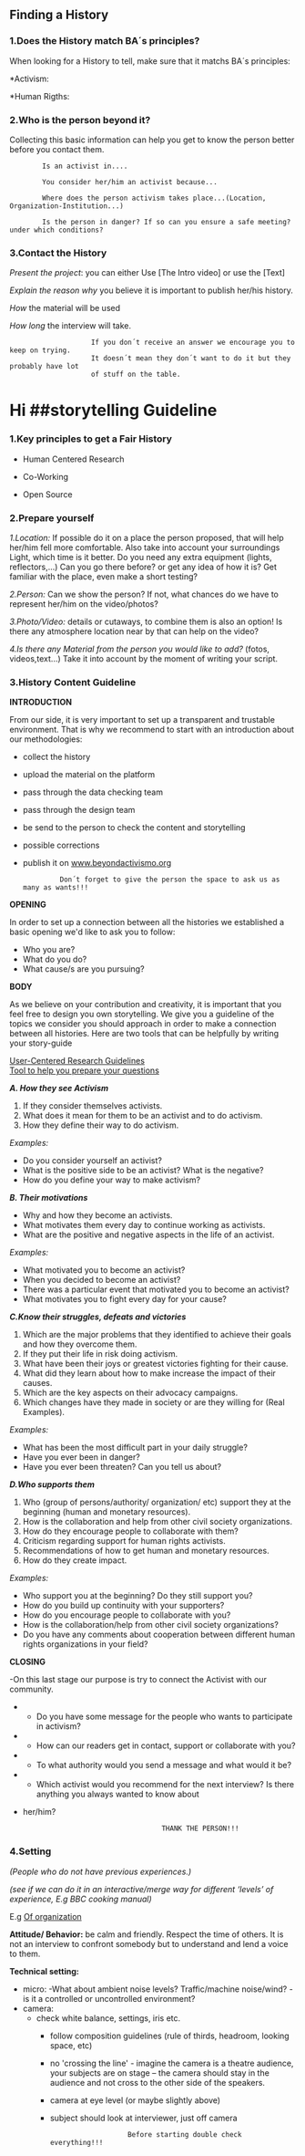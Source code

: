 

## Finding a History

### 1.Does the History match BA´s principles?

When looking for a History to tell, make sure that it matchs BA´s principles:

 *Activism: 
 
 *Human Rigths: 

### 2.Who is the person beyond it?

 Collecting this basic information can help you get to know the person better before you contact them.


            Is an activist in....

            You consider her/him an activist because...

            Where does the person activism takes place...(Location, Organization-Institution...)

            Is the person in danger? If so can you ensure a safe meeting? under which conditions?


### 3.Contact the History

   _Present the project_: you can either Use [The Intro video] or use the [Text]

   _Explain the reason why_ you believe it is important to publish her/his history.

   _How_ the material will be used

   _How long_ the interview will take.

                      
                        If you don´t receive an answer we encourage you to keep on trying. 
                        It doesn´t mean they don´t want to do it but they probably have lot 
                        of stuff on the table.  



# Hi ##storytelling Guideline

### 1.Key principles to get a Fair History

* Human Centered Research 

* Co-Working 

* Open Source 


### 2.Prepare yourself

   _1.Location:_ If possible do it on a place the person proposed, that will help her/him fell more comfortable.                  Also take into account your surroundings Light, which time is it better. Do you need any extra equipment (lights, reflectors,...) Can you go there before? or get any idea of how it is? Get familiar with the place,  even make a short testing?  

   _2.Person:_ Can we show the person? If not, what chances do we have to represent her/him on the video/photos?

   _3.Photo/Video:_ details or cutaways, to combine them is also an option! Is there any atmosphere location near by that can help on the video?  

   _4.Is there any Material from the person you would like to add?_ (fotos, videos,text...) Take it into account by the moment of writing your script.



### 3.History Content Guideline

 **INTRODUCTION**

   From our side, it is very important to set up a transparent and trustable environment.
   That is why we recommend to start with an introduction about our methodologies:

   * collect the history
   * upload the material on the platform
   * pass through the data checking team
   * pass through the design team
   * be send to the person  to check the content and storytelling
   * possible corrections
   * publish it on www.beyondactivismo.org


                  Don´t forget to give the person the space to ask us as many as wants!!!


**OPENING**

  In order to set up a connection between all the histories we established a basic opening we'd like to ask you to follow:


   * Who you are?
   * What do you do?
   * What cause/s are you pursuing?  


**BODY**

  As we believe on your contribution and creativity, it is important that you feel free to design you own storytelling.
  We give you a guideline of the topics we consider you should approach in order to make a connection between all histories.
  Here are two tools that can be helpfully by writing your story-guide

  [User-Centered Research Guidelines ](https://www.circulardesignguide.com/post/lead-with-user-centred-research)  
  [Tool to help you prepare your questions](http://diytoolkit.org/tools/question-ladder/)


 _**A. How they see Activism**_

   1. If they consider themselves activists.
   2. What does it mean for them to be an activist and to do activism.
   3. How they define their way to do activism.

_Examples:_

   * Do you consider yourself an activist?
   * What is the positive side to be an activist? What is the negative?
   * How do you define your way to make activism?

_**B. Their motivations**_

   + Why and how they become an activists.
   + What motivates them every day to continue working as activists.
   + What are the positive and negative aspects in the life of an activist.

_Examples:_

   * What motivated you to become an activist?
   * When you decided to become an activist?
   * There was a particular event that motivated you to become an activist?
   * What motivates you to fight every day for your cause?


_**C.Know their struggles, defeats and victories**_

   1. Which are the major problems that they identified to achieve their goals and how they overcome them.
   2. If they put their life in risk doing activism.
   3. What have been their joys or greatest victories fighting for their cause.
   4. What did they learn about how to make increase the impact of their causes.
   5. Which are the key aspects on their advocacy campaigns.
   6. Which changes have they made in society or are they willing for (Real Examples).

_Examples:_

   * What has been the most difficult part in your daily struggle?
   * Have you ever been in danger?
   * Have you ever been threaten? Can you tell us about?


_**D.Who supports them**_

   1. Who (group of persons/authority/ organization/ etc) support they at the beginning (human and monetary resources).
   2. How is the collaboration and help from other civil society organizations.
   3. How do they encourage people to collaborate with them?
   4. Criticism regarding support for human rights activists.
   5. Recommendations of how to get human and monetary resources.
   6. How do they create impact.

_Examples:_

   * Who support you at the beginning? Do they still support you?
   * How do you build up continuity with your supporters?
   * How do you encourage people to collaborate with you?
   * How is the collaboration/help from other civil society organizations?
   * Do you have any comments about cooperation between different human rights organizations in your field?


**CLOSING**


-On this last stage our purpose is try to connect the Activist with our community.


-    * Do you have some message for the people who wants to participate in activism?
-    * How can our readers get in contact, support or collaborate with you?
-    * To what authority would you send a message and what would it be?
-    * Which activist would you recommend for the next interview? Is there anything you always wanted to know about
-    her/him?




                                           THANK THE PERSON!!!



### 4.Setting

_(People who do not have previous experiences.)_

_(see if we can do it in an interactive/merge way for different ‘levels’ of experience, E.g BBC cooking manual)_

E.g [Of organization](https://www.circulardesignguide.com/post/embed-feedback)



**Attitude/ Behavior:** be calm and friendly. Respect the time of others. It is not an interview to confront somebody but to understand and lend a voice to them.

**Technical setting:**

   * micro: -What about ambient noise levels? Traffic/machine noise/wind?
-is it a controlled or uncontrolled environment?
   * camera:   
      * check white balance, settings, iris etc.
        * follow composition guidelines (rule of thirds, headroom, looking space, etc)
        * no 'crossing the line'  - imagine the camera is a theatre audience, your subjects are on stage – the camera should stay in the audience and not cross to the other side of the speakers.
        * camera at eye level (or maybe slightly above)
        * subject should look at interviewer, just off camera


                                 Before starting double check everything!!!
